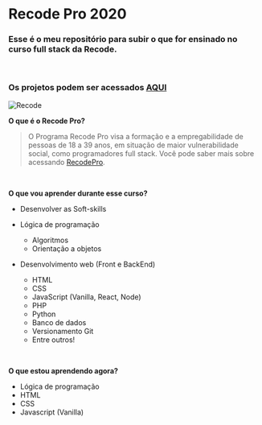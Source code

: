 # Recode Pro 2020
### Esse é o meu repositório para subir o que for ensinado no curso full stack da Recode.

<br>

### Os projetos podem ser acessados [AQUI](https://marcos-recodepro.netlify.app/)


![Recode](https://www.recodepro.org.br/wp-content/uploads/2020/05/logo_maior-2.png)

**O que é o Recode Pro?**

> O Programa Recode Pro visa a formação e a empregabilidade de pessoas de 18 a 39 anos, em situação de maior vulnerabilidade social, como programadores full stack.
Você pode saber mais sobre acessando [RecodePro](https://www.recodepro.org.br/).

<br>

**O que vou aprender durante esse curso?**
- Desenvolver as Soft-skills
- Lógica de programação
  - Algoritmos
  - Orientação a objetos

- Desenvolvimento web (Front e BackEnd)
  - HTML
  - CSS
  - JavaScript (Vanilla, React, Node)
  - PHP
  - Python
  - Banco de dados
  - Versionamento Git
  - Entre outros!

<br>

**O que estou aprendendo agora?**
- Lógica de programação
- HTML
- CSS
- Javascript (Vanilla)